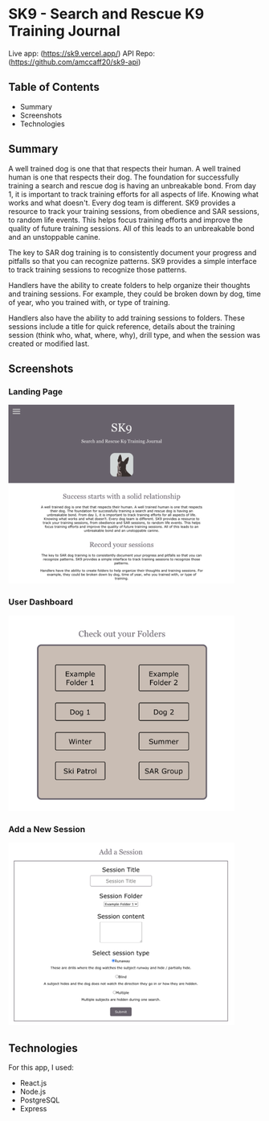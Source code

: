 # SK9 - Search and Rescue K9 Training Journal

Live app: (https://sk9.vercel.app/)
API Repo: (https://github.com/amccaff20/sk9-api)

## Table of Contents

- Summary
- Screenshots
- Technologies

## Summary

A well trained dog is one that that respects their human. A well trained human is one that respects their dog. The foundation for successfully training a search and rescue dog is having an unbreakable bond. From day 1, it is important to track training efforts for all aspects of life. Knowing what works and what doesn't. Every dog team is different. SK9 provides a resource to track your training sessions, from obedience and SAR sessions, to random life events. This helps focus training efforts and improve the quality of future training sessions. All of this leads to an unbreakable bond and an unstoppable canine.

The key to SAR dog training is to consistently document your progress and pitfalls so that you can recognize patterns. SK9 provides a simple interface to track training sessions to recognize those patterns.

Handlers have the ability to create folders to help organize their thoughts and training sessions. For example, they could be broken down by dog, time of year, who you trained with, or type of training.

Handlers also have the ability to add training sessions to folders. These sessions include a title for quick reference, details about the training session (think who, what, where, why), drill type, and when the session was created or modified last.

## Screenshots

### Landing Page 

<img src="./src/Images/landing.jpeg" alt="sk9 landing page" width="450" >

### User Dashboard

<img src="./src/Images/folders.jpeg" alt="sk9 user dashboard" width="450" >

### Add a New Session

<img src="./src/Images/add-session.jpeg" alt="add session" width="450" >


## Technologies

For this app, I used:

- React.js
- Node.js
- PostgreSQL
- Express
